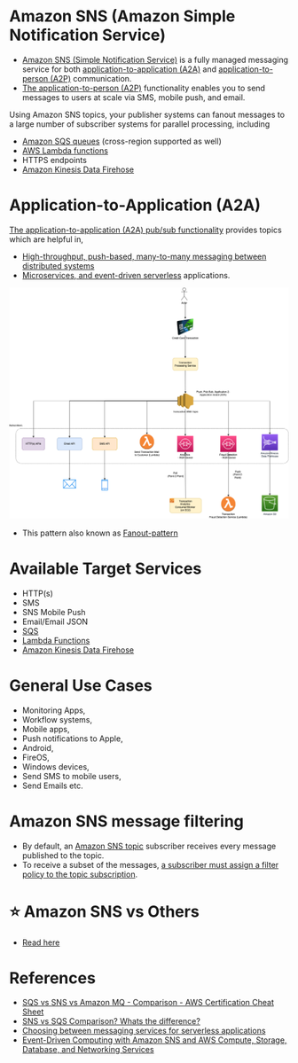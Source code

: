# Amazon SNS (Amazon Simple Notification Service)
- [Amazon SNS (Simple Notification Service)](https://aws.amazon.com/sns) is a fully managed messaging service for both [application-to-application (A2A)](https://docs.aws.amazon.com/sns/latest/dg/sns-system-to-system-messaging.html) and [application-to-person (A2P)](https://docs.aws.amazon.com/sns/latest/dg/sns-user-notifications.html) communication.
- [The application-to-person (A2P)](https://docs.aws.amazon.com/sns/latest/dg/sns-user-notifications.html) functionality enables you to send messages to users at scale via SMS, mobile push, and email.

Using Amazon SNS topics, your publisher systems can fanout messages to a large number of subscriber systems for parallel processing, including 
- [Amazon SQS queues](AmazonSQS.md) (cross-region supported as well)
- [AWS Lambda functions](../3_ComputeServices/AWSLambda/Readme.md)
- HTTPS endpoints
- [Amazon Kinesis Data Firehose](../10_BigDataComponents/StreamProcessing/AmazonKinesis/Readme.md)

# Application-to-Application (A2A)

[The application-to-application (A2A) pub/sub functionality](https://docs.aws.amazon.com/sns/latest/dg/sns-system-to-system-messaging.html) provides topics which are helpful in,
- [High-throughput, push-based, many-to-many messaging between distributed systems](../../1_HLDDesignComponents/0_SystemGlossaries/Scalability/LatencyThroughput.md)
- [Microservices, and event-driven serverless](../../1_HLDDesignComponents/1_MicroServicesSOA/Readme.md) applications.

![img.png](assests/sns/FanOutPatternSQSSNS.png)

- This pattern also known as [Fanout-pattern](https://aws.amazon.com/getting-started/hands-on/send-fanout-event-notifications/)

# Available Target Services
- HTTP(s)
- SMS
- SNS Mobile Push
- Email/Email JSON
- [SQS](AmazonSQS.md)
- [Lambda Functions](../3_ComputeServices/AWSLambda/Readme.md)
- [Amazon Kinesis Data Firehose](../10_BigDataComponents/StreamProcessing/AmazonKinesis/Readme.md)

# General Use Cases
- Monitoring Apps, 
- Workflow systems, 
- Mobile apps, 
- Push notifications to Apple, 
- Android, 
- FireOS, 
- Windows devices,
- Send SMS to mobile users, 
- Send Emails etc.

# Amazon SNS message filtering
- By default, an [Amazon SNS topic]() subscriber receives every message published to the topic. 
- To receive a subset of the messages, [a subscriber must assign a filter policy to the topic subscription](https://docs.aws.amazon.com/sns/latest/dg/sns-message-filtering.html).

# :star: Amazon SNS vs Others
- [Read here](../../1_HLDDesignComponents/4_MessageBrokers/KafkaVsRabbitMQVsSQSVsSNS.md)

# References
- [SQS vs SNS vs Amazon MQ - Comparison - AWS Certification Cheat Sheet](https://cloud.in28minutes.com/aws-certification-sqs-vs-sns-vs-amazon-mq)
- [SNS vs SQS Comparison? Whats the difference?](https://www.youtube.com/watch?v=mXk0MNjlO7A)
- [Choosing between messaging services for serverless applications](https://aws.amazon.com/blogs/compute/choosing-between-messaging-services-for-serverless-applications/)
- [Event-Driven Computing with Amazon SNS and AWS Compute, Storage, Database, and Networking Services](https://aws.amazon.com/blogs/compute/event-driven-computing-with-amazon-sns-compute-storage-database-and-networking-services/)